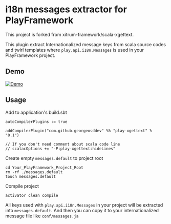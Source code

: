 # i18n messages extractor for PlayFramework

This project is forked from xitrum-framework/scala-xgettext.

This plugin extract Internationalized message keys from scala source codes and twirl templates
where `play.api.i18n.Messages` is used in your PlayFramework project.

## Demo

[![Demo](http://img.youtube.com/vi/VpENniKvc9o/0.jpg)](https://www.youtube.com/watch?v=VpENniKvc9o)

## Usage

Add to application's build.sbt

```
autoCompilerPlugins := true

addCompilerPlugin("com.github.georgeosddev" %% "play-xgettext" % "0.1")

// If you don't need comment about scala code line
// scalacOptions += "-P:play-xgettext:hideLines"
```

Create empty ``messages.default`` to project root

```
cd Your_PlayFramework_Project_Root
rm -rf ./messages.default
touch messages.default
```

Compile project

```
activator clean compile
```

All keys used with ``play.api.i18n.Messages`` in your project will be extracted into ``messages.default``.
And then you can copy it to your internationalized message file like ``conf/messages.ja``

